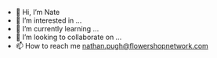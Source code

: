 - 👋 Hi, I’m Nate
- 👀 I’m interested in ...
- 🌱 I’m currently learning ...
- 💞️ I’m looking to collaborate on ...
- 📫 How to reach me nathan.pugh@flowershopnetwork.com
